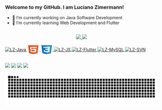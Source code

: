 ### Welcome to my GitHub. I am Luciano Zimermann!

- 🔭 I’m currently working on Java Software Development
- 🌱 I’m currently learning Web Development and Flutter

##

<div align="center">
  <a href="https://github.com/luciano-zimermann">
  <img height="170em" src="https://github-readme-stats.vercel.app/api?username=luciano-zimermann&show_icons=true&theme=merko&include_all_commits=true&count_private=true"/>
  <img height="170em" src="https://github-readme-stats.vercel.app/api/top-langs/?username=luciano-zimermann&layout=compact&langs_count=9&theme=merko"/>
</div>
  
<div style="display: inline_block"><br>
  <img align="center" alt="LZ-Java" height="30" width="40" src="https://cdn.jsdelivr.net/gh/devicons/devicon/icons/java/java-original.svg">
  <img align="center" alt="LZ-HTML" height="30" width="40" src="https://raw.githubusercontent.com/devicons/devicon/master/icons/html5/html5-original.svg">
  <img align="center" alt="LZ-CSS" height="30" width="40" src="https://raw.githubusercontent.com/devicons/devicon/master/icons/css3/css3-original.svg">
  <img align="center" alt="LZ-JS" height="30" width="40" src="https://cdn.jsdelivr.net/gh/devicons/devicon/icons/javascript/javascript-original.svg">
  <img align="center" alt="LZ-Flutter" height="30" width="40" src="https://cdn.jsdelivr.net/gh/devicons/devicon/icons/flutter/flutter-original.svg">
  <img align="center" alt="LZ-MySQL" height="30" width="40" src="https://cdn.jsdelivr.net/gh/devicons/devicon/icons/mysql/mysql-original.svg">
  <img align="center" alt="LZ-SVN" height="30" width="40" src="https://cdn.jsdelivr.net/gh/devicons/devicon/icons/subversion/subversion-original.svg">        
</div>
  
##

<div>
    <a href="https://www.linkedin.com/in/luciano-zimermann-724578194/" target="_blank"><img src="https://img.shields.io/badge/-LinkedIn-%230077B5?style=for-the-badge&logo=linkedin&logoColor=white" target="_blank"></a> 
  <a href = "mailto:lucianozn16@gmail.com"><img src="https://img.shields.io/badge/-Gmail-%23333?style=for-the-badge&logo=gmail&logoColor=white" target="_blank"></a>
   <a href="https://www.facebook.com/lucianogremista19/" target="_blank"><img src="https://img.shields.io/badge/Facebook-1877F2?style=for-the-badge&logo=facebook&logoColor=white" target="_blank"></a> 
  <a href="https://www.instagram.com/lucianozimermann/" target="_blank"><img src="https://img.shields.io/badge/-Instagram-%23E4405F?style=for-the-badge&logo=instagram&logoColor=white" target="_blank"></a>
  
  ![Snake animation](https://github.com/luciano-zimermann/luciano-zimermann/blob/output/github-contribution-grid-snake.svg)
</div>
  
